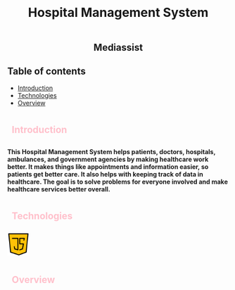 # <div style="text-align: center; position: relative;padding: 20px;">Hospital Management System</div>

## <p style="text-align: center;"> Mediassist </p>

## Table of contents
* [Introduction](#introduction)
* [Technologies](#technologies)
* [Overview](#overview)

## <div id="introduction" style="padding: 10px;margin: 10px 0;font-weight: bold; color: pink;"> Introduction </div>
#### <p>This Hospital Management System helps patients, doctors, hospitals, ambulances, and government agencies by making healthcare work better. It makes things like appointments and information easier, so patients get better care. It also helps with keeping track of data in healthcare. The goal is to solve problems for everyone involved and make healthcare services better overall.</p>

## <div id="technologies" style="padding: 10px;margin: 10px 0;font-weight: bold; color: pink;"> Technologies </div> 
<img src="assets/images/java-script.png" alt="JavaScript" style="width: 50px; height: 50px;">

## <div id="overview" style="padding: 10px;margin: 10px 0;font-weight: bold; color: pink;"> Overview </div> 

